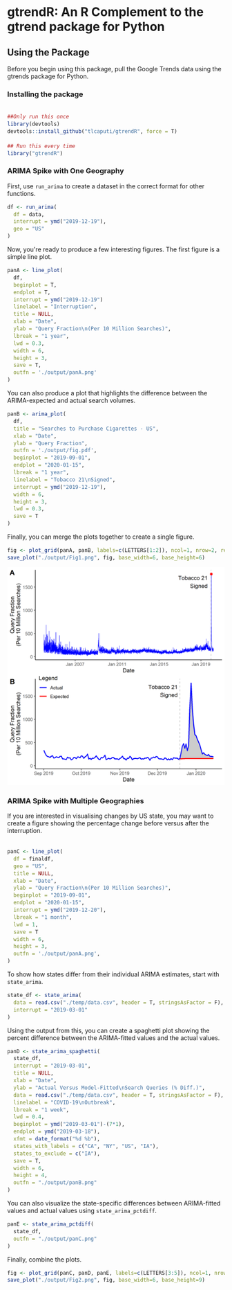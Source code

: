 # gtrendR: An R Complement to the gtrend package for Python

## Using the Package

Before you begin using this package, pull the Google Trends data using the gtrends package for Python.

### Installing the package

```r

##Only run this once
library(devtools)
devtools::install_github("tlcaputi/gtrendR", force = T)

## Run this every time
library("gtrendR")

```

### ARIMA Spike with One Geography

First, use `run_arima` to create a dataset in the correct format for other functions.

```r
df <- run_arima(
  df = data,
  interrupt = ymd("2019-12-19"),
  geo = "US"
)

```

Now, you're ready to produce a few interesting figures. The first figure is a simple line plot.


```r
panA <- line_plot(
  df,
  beginplot = T,
  endplot = T,
  interrupt = ymd("2019-12-19")
  linelabel = "Interruption",
  title = NULL,
  xlab = "Date",
  ylab = "Query Fraction\n(Per 10 Million Searches)",
  lbreak = "1 year",
  lwd = 0.3,
  width = 6,
  height = 3,
  save = T,
  outfn = './output/panA.png'
)
```

You can also produce a plot that highlights the difference between the ARIMA-expected and actual search volumes.

```r
panB <- arima_plot(
  df,
  title = "Searches to Purchase Cigarettes - US",
  xlab = "Date",
  ylab = "Query Fraction",
  outfn = './output/fig.pdf',
  beginplot = "2019-09-01",
  endplot = "2020-01-15",
  lbreak = "1 year",
  linelabel = "Tobacco 21\nSigned",
  interrupt = ymd("2019-12-19"),
  width = 6,
  height = 3,
  lwd = 0.3,
  save = T
)

```

Finally, you can merge the plots together to create a single figure.

```r
fig <- plot_grid(panA, panB, labels=c(LETTERS[1:2]), ncol=1, nrow=2, rel_heights=c(1,1))
save_plot("./output/Fig1.png", fig, base_width=6, base_height=6)

```

![arima-spike-onegeo](images/arima-spike-onegeo.png)


### ARIMA Spike with Multiple Geographies

If you are interested in visualising changes by US state, you may want to create a figure showing the percentage change before versus after the interruption.


```r

panC <- line_plot(
  df = finaldf,
  geo = "US",
  title = NULL,
  xlab = "Date",
  ylab = "Query Fraction\n(Per 10 Million Searches)",
  beginplot = "2019-09-01",
  endplot = "2020-01-15",
  interrupt = ymd("2019-12-20"),
  lbreak = "1 month",
  lwd = 1,
  save = T
  width = 6,
  height = 3,
  outfn = './output/panA.png',
)

```


To show how states differ from their individual ARIMA estimates, start with `state_arima`.

```r
state_df <- state_arima(
  data = read.csv("./temp/data.csv", header = T, stringsAsFactor = F),
  interrupt = "2019-03-01"
)
```


Using the output from this, you can create a spaghetti plot showing the percent difference between the ARIMA-fitted values and the actual values.


```r
panD <- state_arima_spaghetti(
  state_df,
  interrupt = "2019-03-01",
  title = NULL,
  xlab = "Date",
  ylab = "Actual Versus Model-Fitted\nSearch Queries (% Diff.)",
  data = read.csv("./temp/data.csv", header = T, stringsAsFactor = F),
  linelabel = "COVID-19\nOutbreak",
  lbreak = "1 week",
  lwd = 0.4,
  beginplot = ymd("2019-03-01")-(7*1),
  endplot = ymd("2019-03-18"),
  xfmt = date_format("%d %b"),
  states_with_labels = c("CA", "NY", "US", "IA"),
  states_to_exclude = c("IA"),
  save = T,
  width = 6,
  height = 4,
  outfn = "./output/panB.png"
)
```


You can also visualize the state-specific differences between ARIMA-fitted values and actual values using `state_arima_pctdiff`.

```r
panE <- state_arima_pctdiff(
  state_df,
  outfn = "./output/panC.png"
)
```

Finally, combine the plots.


```r
fig <- plot_grid(panC, panD, panE, labels=c(LETTERS[3:5]), ncol=1, nrow=3, rel_heights=c(1.1, 1, 1.1))
save_plot("./output/Fig2.png", fig, base_width=6, base_height=9)
```
